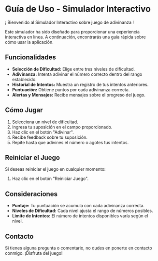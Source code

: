 # Guía de Uso - Simulador Interactivo

¡ Bienvenido al Simulador Interactivo sobre juego de adivinanza !

Este simulador ha sido diseñado para proporcionar una experiencia interactiva en línea. A continuación, encontrarás una guía rápida sobre cómo usar la aplicación.

## Funcionalidades

- **Selección de Dificultad:** Elige entre tres niveles de dificultad.
- **Adivinanza:** Intenta adivinar el número correcto dentro del rango establecido.
- **Historial de Intentos:** Muestra un registro de tus intentos anteriores.
- **Puntuación:** Obtiene puntos por cada adivinanza correcta.
- **Alertas y Mensajes:** Recibe mensajes sobre el progreso del juego.

## Cómo Jugar

1. Selecciona un nivel de dificultad.
2. Ingresa tu suposición en el campo proporcionado.
3. Haz clic en el botón "Adivinar".
4. Recibe feedback sobre tu suposición.
5. Repite hasta que adivines el número o agotes tus intentos.

## Reiniciar el Juego

Si deseas reiniciar el juego en cualquier momento:

1. Haz clic en el botón "Reiniciar Juego".

## Consideraciones

- **Puntaje:** Tu puntuación se acumula con cada adivinanza correcta.
- **Niveles de Dificultad:** Cada nivel ajusta el rango de números posibles.
- **Limite de Intentos:** El número de intentos disponibles varía según el nivel.

## Contacto

Si tienes alguna pregunta o comentario, no dudes en ponerte en contacto conmigo. ¡Disfruta del juego!
